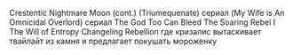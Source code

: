 Crestentic Nightmare Moon (cont.)
(Triumequenate) сериал
(My Wife is An Omnicidal Overlord) сериал
The God Too Can Bleed
The Soaring Rebel I
The Will of Entropy
Changeling Rebellion
где кризалис вытаскивает твайлайт из камня и предлагает покушать мороженку
